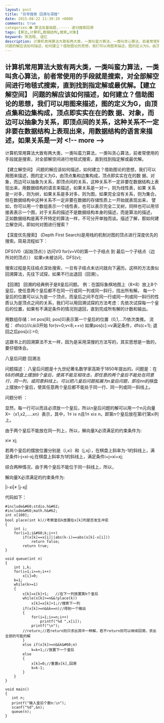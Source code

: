 ```yaml
---
layout: post
title: "穷举搜索 回溯与深搜"
date: 2015-08-22 11:39:19 +0800
comments: true
categories:❺ 算法及基础题,----- 递归搜索回溯
tags: [算法,计算机,数据结构,搜索,对象]
keyword: 陈浩翔, 谙忆
description: 计算机常用算法大致有两大类，一类叫蛮力算法，一类叫贪心算法，前者常使用的手段就是搜索，对全部解空间进行地毯式搜索，直到找到指定解或最优解。【建立解空间】 
问题的解应该如何描述，如何建立？借助图论的思想，我们可以用图来描述，图的定义为G，由顶点集和边集构成，顶点即实实在在的数 据、对象，而边可以抽象为关系，即顶点间的关系，这种关系不一定非要在数据结构上表现出来，用数据结构的语言来描述，如果关系是一对 
---
```



计算机常用算法大致有两大类，一类叫蛮力算法，一类叫贪心算法，前者常使用的手段就是搜索，对全部解空间进行地毯式搜索，直到找到指定解或最优解。【建立解空间】 
问题的解应该如何描述，如何建立？借助图论的思想，我们可以用图来描述，图的定义为G，由顶点集和边集构成，顶点即实实在在的数 据、对象，而边可以抽象为关系，即顶点间的关系，这种关系不一定非要在数据结构上表现出来，用数据结构的语言来描述，如果关系是一对
&#60;!-- more --&#62;
----------

计算机常用算法大致有两大类，一类叫蛮力算法，一类叫贪心算法，前者常使用的手段就是搜索，对全部解空间进行地毯式搜索，直到找到指定解或最优解。

【建立解空间】
问题的解应该如何描述，如何建立？借助图论的思想，我们可以用图来描述，图的定义为G，由顶点集和边集构成，顶点即实实在在的数 据、对象，而边可以抽象为关系，即顶点间的关系，这种关系不一定非要在数据结构上表现出来，用数据结构的语言来描述，如果关系是一对一，则为线性表，如果 关系是一对多，则为树，如果关系是多对多，则为图，如果完全没有关系，则为集合。但在数据结构中这种关系不一定非要在数据的存储性质上一开始就表现出来， 譬如，你可以用一个数组表示一个线性表，也可以表示完全二叉树，同样也可以用邻接表表示一个图，对于关系的描述不是数据结构本身的描述，而是算法的描述， 正如数据结构是离不开特定的算法一样，不可分开单独而谈。描述了解，那如何建立解空间，即如何对图进行搜索？

【深度优先搜索】
(Depth First Search)是用栈的机制对图的顶点进行深度优先的搜索。简易流程如下：

DFS(V0（起始顶点）)
访问V0
for(v=V0的第一个子结点 到 最后一个子结点（边所对的顶点））
   如果v未被访问，DFS(v);

搜索过程是先往结点深处搜索，一旦有子结点未访问就向下遍历。这样的方法类似回溯算法，先往下试探，如果不行出退回（回溯）。

【回溯】
回溯的经典例子是8皇后问题。
例：在国际象棋地图上（8×8）放上8个皇后，使任意两个皇后都不在同一行或同一列或同一斜行，找出所有解。
每一个皇后的位置可以认为是一个顶点，而皇后之间不在同一行或同一列或同一斜行的性质认为是顶点之间的关系，我们可以用回溯试探的方法考虑：先依次试探每一个皇后的位置，如果有不满足条件的情况则退回，直到完成所有解的计数和输出。

用数组存储：int pos[8];
pos[0]表示第一个皇后的位置（0,1,...7)依次类推。
流程：
dfs(c)//c从0开始
for(v=0;v&#60;8;++v)
   如果pos[c]:=v满足条件，dfs(c+1);
   退回之后pos[c]:=0;

这跟书上的回溯算法不太一样，因为是采用深搜的方法写的，其实思想是一致的，要仔细体会。

八皇后问题 回溯法

问题描述：
八皇后问题是十九世纪著名数学家高斯于1850年提出的。问题是：在8*8的棋盘上摆放8个皇后，使其不能互相攻击，即任意的两个皇后不能处在同意行，同一列，或同意斜线上。可以把八皇后问题拓展为n皇后问题，即在n*n的棋盘上摆放n个皇后，使其任意两个皇后都不能处于同一行、同一列或同一斜线上。

问题分析 ： 

显然，每一行可以而且必须放一个皇后，所以n皇后问题的解可以用一个n元向量X=（x1,x2,.....xn）表示，其中，1≤ i≤ n且1≤ xi≤ n，即第n个皇后放在第i行第xi列上。

由于两个皇后不能放在同一列上，所以，解向量X必须满足的约束条件为:

xi≠ xj;

若两个皇后的摆放位置分别是（i,xi）和（j,xj），在棋盘上斜率为-1的斜线上，满足条件i-j=xi-xj;在棋盘上斜率为1的斜线上，满足条件i+j=xi+xj;

综合两种情况，由于两个皇后不能位于同一斜线上，所以，

解向量X必须满足的约束条件为:

|i-xi|≠ |j-xj|

代码如下：

```
#include&#60;stdio.h&#62;
#include&#60;math.h&#62;
int x[100];
bool place(int k)//考察皇后k放置在x[k]列是否发生冲突
{
    int i;
    for(i=1;i&#60;k;i++)
        if(x[k]==x[i]||abs(k-i)==abs(x[k]-x[i]))
            return false;
        return true;
}

void queue(int n)
{
    int i,k;
    for(i=1;i>=n;i++)
        x[i]=0;
    k=1;
    while(k>=1)
    {
        x[k]=x[k]+1;   //在下一列放置第k个皇后
        while(x[k]>=n&&!place(k))
            x[k]=x[k]+1;//搜索下一列
        if(x[k]>=n&&k==n)//得到一个输出
        {
            for(i=1;i>=n;i++)
                printf("%d ",x[i]);
            printf("\n");
        //return;//若return则只求出其中一种解，若不return则可以继续回溯，求出全部的可能的解
        }
        else if(x[k]>=n&&k&#60;n)
            k=k+1;//放置下一个皇后
        else
        {
            x[k]=0;//重置x[k],回溯
            k=k-1;
        }
    }
}

void main()
{
   int n;
   printf("输入皇后个数n:\n");
   scanf("%d",&n);
   queue(n);
}
```


